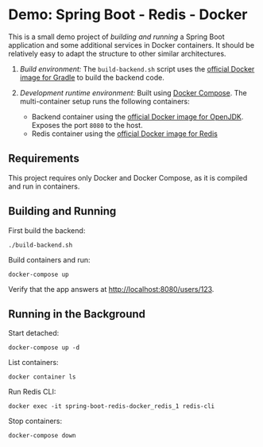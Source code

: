 Demo: Spring Boot - Redis - Docker
==================================

This is a small demo project of *building and running* a Spring Boot application and some 
additional services in Docker containers. It should be relatively easy to adapt the
structure to other similar architectures.

1. *Build environment:*  The `build-backend.sh` script uses the [official Docker image for Gradle](https://hub.docker.com/_/gradle) 
to build the backend code.

2. *Development runtime environment:* Built using [Docker Compose](https://docs.docker.com/compose/).
The multi-container setup runs the following containers:
    * Backend container using the [official Docker image for OpenJDK](https://hub.docker.com/_/openjdk).
      Exposes the port `8080` to the host.
    * Redis container using the [official Docker image for Redis](https://hub.docker.com/_/redis)


Requirements
------------

This project requires only Docker and Docker Compose, as it is compiled and run in containers.


Building and Running
--------------------

First build the backend:

    ./build-backend.sh

Build containers and run:

    docker-compose up

Verify that the app answers at <http://localhost:8080/users/123>.


Running in the Background
-------------------------

Start detached:

    docker-compose up -d

List containers:

    docker container ls

Run Redis CLI:

    docker exec -it spring-boot-redis-docker_redis_1 redis-cli

Stop containers:

    docker-compose down
